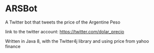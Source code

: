 # ARSBot
A Twitter bot that tweets the price of the Argentine Peso

link to the twitter account: https://twitter.com/dolar_precio

Written in Java 8, with the Twitter4j library and using price from yahoo finance

